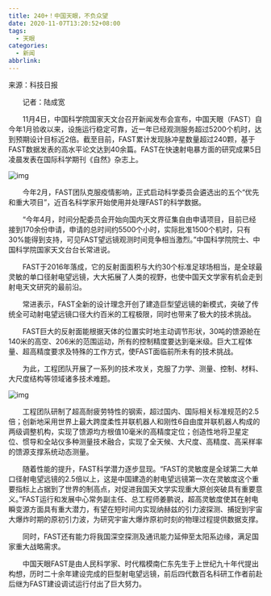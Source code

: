 ```yaml
---
title: 240+！中国天眼，不负众望
date: 2020-11-07T13:20:52+08:00
tags:
  - 天眼
categories:
  - 新闻
abbrlink:
---
```


来源：科技日报

　　记者：陆成宽

　　11月4日，中国科学院国家天文台召开新闻发布会宣布，中国天眼（FAST）自今年1月验收以来，设施运行稳定可靠，近一年已经观测服务超过5200个机时，达到预期设计目标近2倍。截至目前，FAST累计发现脉冲星数量超过240颗，基于FAST数据发表的高水平论文达到40余篇。FAST在快速射电暴方面的研究成果5日凌晨发表在国际科学期刊《自然》杂志上。

![img](https://cdn.jsdelivr.net/gh/yakeing/Documentation@main/Hexo/images/5b01-kcpxnwv4240565.jpg)

　　今年2月，FAST团队克服疫情影响，正式启动科学委员会遴选出的五个“优先和重大项目”，近百名科学家开始使用并处理FAST的科学数据。

　　“今年4月，时间分配委员会开始向国内天文界征集自由申请项目，目前已经接到170余份申请，申请的总时间约5500个小时，实际批准1500个机时，只有30%能得到支持，可见FAST望远镜观测时间竞争相当激烈。”中国科学院院士、中国科学院国家天文台台长常进说。

　　FAST于2016年落成，它的反射面面积与大约30个标准足球场相当，是全球最灵敏的单口径射电望远镜，大大拓展了人类的视野，也使中国天文学家有机会走到射电天文研究的最前沿。

　　常进表示，FAST全新的设计理念开创了建造巨型望远镜的新模式，突破了传统全可动射电望远镜口径大约百米的工程极限，同时也带来了极大的技术挑战。

　　FAST巨大的反射面能根据天体的位置实时地主动调节形状，30吨的馈源舱在140米的高空、206米的范围运动，所有的控制精度要达到毫米级。巨大工程体量、超高精度要求及特殊的工作方式，使FAST面临前所未有的技术挑战。

　　为此，工程团队开展了一系列的技术攻关，克服了力学、测量、控制、材料、大尺度结构等领域诸多技术难题。

![img](https://cdn.jsdelivr.net/gh/yakeing/Documentation@main/Hexo/images/6efa-kcpxnwv4240657.jpg)

　　工程团队研制了超高耐疲劳特性的钢索，超过国内、国际相关标准规范的2.5倍；创新地采用世界上最大跨度柔性并联机器人和刚性6自由度并联机器人构成的两级调整机构，实现了馈源均方根值10毫米的高精度定位；创造性地将卫星定位、惯导和全站仪多种测量技术融合，实现了全天候、大尺度、高精度、高采样率的馈源支撑系统动态测量。

　　随着性能的提升，FAST科学潜力逐步显现。“FAST的灵敏度是全球第二大单口径射电望远镜的2.5倍以上，这是中国建造的射电望远镜第一次在灵敏度这个重要指标上占据到了世界的制高点，对促进我国天文学实现重大原创突破具有重要意义。”FAST运行和发展中心常务副主任、总工程师姜鹏说，超高灵敏度使其在射电瞬变源方面具有重大潜力，有望在短时间内实现纳赫兹的引力波探测、捕捉到宇宙大爆炸时期的原初引力波，为研究宇宙大爆炸原初时刻的物理过程提供数据支撑。

　　同时，FAST还有能力将我国深空探测及通讯能力延伸至太阳系边缘，满足国家重大战略需求。

　　中国天眼FAST是由人民科学家、时代楷模南仁东先生于上世纪九十年代提出构想，历时二十余年建设完成的巨型射电望远镜，前后四代数百名科研工作者前赴后继为FAST建设调试运行付出了巨大努力。
